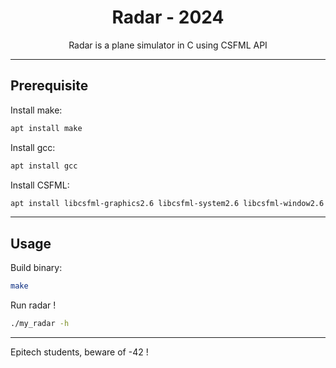<h1 align="center">
  Radar - 2024<br>
</h1>

<p align="center">
  Radar is a plane simulator in C using CSFML API<br>
</p>

---

## Prerequisite

Install make:
```bash
apt install make
```

Install gcc:
```bash
apt install gcc
```

Install CSFML:
```bash
apt install libcsfml-graphics2.6 libcsfml-system2.6 libcsfml-window2.6 libcsfml-audio2.6
```

---

## Usage

Build binary:
```bash
make
```

Run radar !
```bash
./my_radar -h
```

---

Epitech students, beware of -42 !
